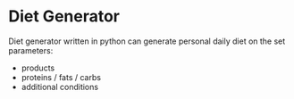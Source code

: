 Diet Generator
================================

Diet generator written in python can generate personal daily diet on the set parameters:

- products
- proteins / fats / carbs
- additional conditions